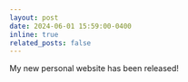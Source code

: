 ```yaml
---
layout: post
date: 2024-06-01 15:59:00-0400
inline: true
related_posts: false
---
```


My new personal website has been released!
